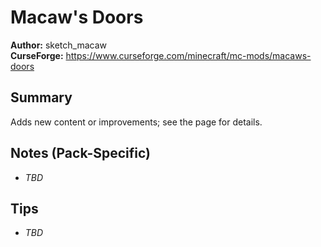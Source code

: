 # Macaw's Doors

**Author:** sketch_macaw  
**CurseForge:** https://www.curseforge.com/minecraft/mc-mods/macaws-doors

## Summary
Adds new content or improvements; see the page for details.

## Notes (Pack-Specific)
- _TBD_

## Tips
- _TBD_

